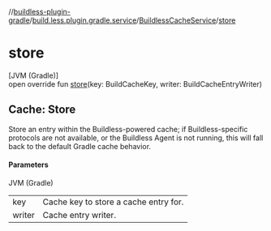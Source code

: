 //[buildless-plugin-gradle](../../../index.md)/[build.less.plugin.gradle.service](../index.md)/[BuildlessCacheService](index.md)/[store](store.md)

# store

[JVM (Gradle)]\
open override fun [store](store.md)(key: BuildCacheKey, writer: BuildCacheEntryWriter)

##  Cache: Store

Store an entry within the Buildless-powered cache; if Buildless-specific protocols are not available, or the Buildless Agent is not running, this will fall back to the default Gradle cache behavior.

#### Parameters

JVM (Gradle)

| | |
|---|---|
| key | Cache key to store a cache entry for. |
| writer | Cache entry writer. |
